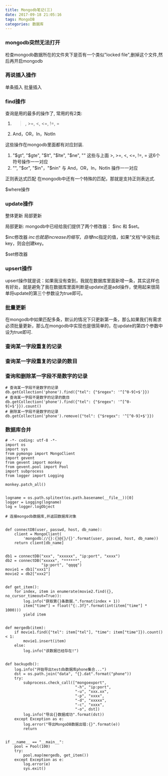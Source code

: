 ```yaml
---
title: Mongodb笔记(三)
date: 2017-09-18 21:05:16
tags: MongoDB
categories: 数据库
---
```


### mongodb突然无法打开
检查mongodb数据所在的文件夹下是否有一个类似"locked file",删掉这个文件,然后再开启mongodb

### 再说插入操作
单条插入
批量插入

### find操作
查询是用的最多的操作了, 常用的有2类:
1. >, >=, <, <=, !=, =
2. And，OR，In，NotIn

这些操作在mongodb里面都有对应封装.
1. "$gt", "$gte", "$lt", "$lte", "$ne", "" 
这些与上面 >, >=, <, <=, !=, = 这6个符号操作一一对应
2. "", "$or", "$in"，"$nin"
与 And，OR，In，NotIn 操作一一对应

正则表达式匹配
在mongodb中还有一个特殊的匹配，那就是支持正则表达式.

$where操作

### update操作
整体更新
局部更新

局部更新:
mongodb中已经给我们提供了两个修改器： $inc 和 $set。

$inc修改器
$inc也就是increase的缩写，自增$inc指定的值，如果“文档”中没有此key，则会创建key。

$set修改器


### upsert操作
upsert操作就是说：如果我没有查到，我就在数据库里面新增一条，其实这样也有好处，就是避免了我在数据库里面判断是update还是add操作，使用起来很简单将update的第三个参数设为true即可。

### 批量更新
在mongodb中如果匹配多条，默认的情况下只更新第一条，那么如果我们有需求必须批量更新，那么在mongodb中实现也是很简单的，在update的第四个参数中设为true即可.


### 查询某一字段重复的记录


### 查询某一字段重复的记录的数目



### 查询和删除某一字段不是数字的记录
```
# 查询某一字段不是数字的记录
db.getCollection('phone').find({"tel": {"$regex": '^[^0-9]+$'}})
# 查询某一字段不是数字的记录的数目
db.getCollection('phone').find({"tel": {"$regex": '^[^0-9]+$'}}).count()
# 删除某一字段不是数字的记录
db.getCollection('phone').remove({"tel": {"$regex": '^[^0-9]+$'}})
```

### 数据库合并

```
# -*- coding: utf-8 -*-
import os
import sys
from pymongo import MongoClient
import gevent
from gevent import monkey
from gevent.pool import Pool
import subprocess
from logger import Logging

monkey.patch_all()


logname = os.path.splitext(os.path.basename(__file__))[0]
logger = Logging(logname)
log = logger.logObject

# 连接mongodb数据库,并返回数据库对象


def connectDB(user, passwd, host, db_name):
    client = MongoClient(
        'mongodb://{}:{}@{}/{}'.format(user, passwd, host, db_name))
    return client[db_name]


db1 = connectDB("xxx", "xxxxxx", "ip:port", "xxxx")
db2 = connectDB("xxxxx", "******",
                "ip:port", "qqqq")
movie1 = db1["xxx1"]
movie2 = db2["xxx2"]


def get_item():
    for index, item in enumerate(movie2.find({}, no_cursor_timeout=True)):
        log.info("获取第{}条数据.".format(index + 1))
        item["time"] = float("{:.3f}".format(int(item["time"] * 1000)))
        yield item


def mergedb(item):
    if movie1.find({"tel": item["tel"], "time": item["time"]}).count() < 1:
        movie1.insert(item)
    else:
        log.info("该数据已经存在!")


def backupdb():
    log.info("开始导出testdb数据库phone集合...")
    dst = os.path.join("data", "{}.dat".format("phone"))
    try:
        subprocess.check_call(["mongoexport",
                               "-h", "ip:port",
                               "-u", "xxx.xx",
                               "-p", "xxxx",
                               "-d", "xxxxx",
                               "-c", "xxxx",
                               "-o", dst])
        log.info("导出{}数据成功".format(dst))
    except Exception as e:
        log.error("导出MongoDB数据出错:{}".format(e))
        return


if __name__ == "__main__":
    pool = Pool(100)
    try:
        pool.map(mergedb, get_item())
    except Exception as e:
        log.error(e)
        sys.exit()

```
